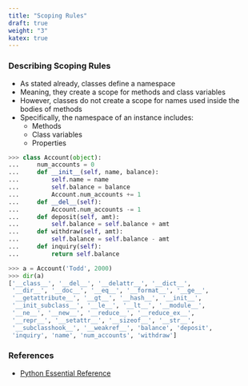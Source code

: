 ```yaml
---
title: "Scoping Rules"
draft: true
weight: "3"
katex: true
---
```


### Describing Scoping Rules
- As stated already, classes define a namespace
- Meaning, they create a scope for methods and class variables
- However, classes do not create a scope for names used inside the bodies of methods
- Specifically, the namespace of an instance includes:
	- Methods
	- Class variables
	- Properties

```python
>>> class Account(object):
...     num_accounts = 0
...     def __init__(self, name, balance):
...         self.name = name
...         self.balance = balance
...         Account.num_accounts += 1
...     def __del__(self):
...         Account.num_accounts -= 1
...     def deposit(self, amt):
...         self.balance = self.balance + amt
...     def withdraw(self, amt):
...         self.balance = self.balance - amt
...     def inquiry(self):
...         return self.balance

>>> a = Account('Todd', 2000)
>>> dir(a)
['__class__', '__del__', '__delattr__', '__dict__', 
 '__dir__', '__doc__', '__eq__', '__format__', '__ge__',
 '__getattribute__', '__gt__', '__hash__', '__init__',
 '__init_subclass__', '__le__', '__lt__', '__module__',
 '__ne__', '__new__', '__reduce__', '__reduce_ex__',
 '__repr__', '__setattr__', '__sizeof__', '__str__',
 '__subclasshook__', '__weakref__', 'balance', 'deposit',
 'inquiry', 'name', 'num_accounts', 'withdraw']
```

### References
- [Python Essential Reference](http://index-of.co.uk/Python/Python%20Essential%20Reference,%20Fourth%20Edition.pdf)
